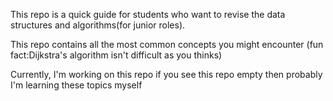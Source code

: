 This repo is a quick guide for students who want to revise the data structures and algorithms(for junior roles).

This repo contains all the most common concepts you might encounter (fun fact:Dijkstra's algorithm isn't difficult as you thinks)

Currently, I'm working on this repo if you see this repo empty then probably I'm learning these topics myself 
